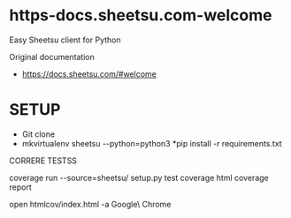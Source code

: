 # https-docs.sheetsu.com-welcome
Easy Sheetsu client for Python


Original documentation 
* https://docs.sheetsu.com/#welcome 



# SETUP


* Git clone
* mkvirtualenv sheetsu --python=python3
*pip install -r requirements.txt





CORRERE TESTSS

coverage run --source=sheetsu/ setup.py test
coverage html
coverage report 


open htmlcov/index.html -a Google\ Chrome